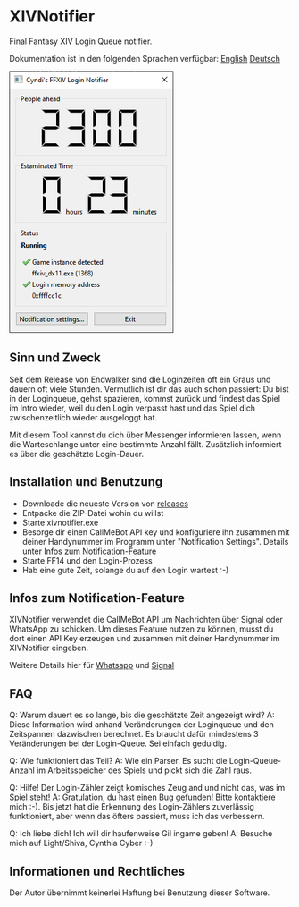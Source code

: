 # XIVNotifier

Final Fantasy XIV Login Queue notifier.

Dokumentation ist in den folgenden Sprachen verfügbar: [English](README.md) [Deutsch](README.de.md)

![Screenshot](screenshot2.png)

## Sinn und Zweck

Seit dem Release von Endwalker sind die Loginzeiten oft ein Graus und dauern oft viele Stunden. Vermutlich ist dir das auch schon passiert: Du bist in der Loginqueue, gehst spazieren, kommst zurück und findest das Spiel im Intro wieder, weil du den Login verpasst hast und das Spiel dich zwischenzeitlich wieder ausgeloggt hat.

Mit diesem Tool kannst du dich über Messenger informieren lassen, wenn die Warteschlange unter eine bestimmte Anzahl fällt. Zusätzlich informiert es über die geschätzte Login-Dauer.

## Installation und Benutzung

* Downloade die neueste Version von [releases](https://github.com/vlohacks/XIVNotifier/releases/)
* Entpacke die ZIP-Datei wohin du willst
* Starte xivnotifier.exe
* Besorge dir einen CallMeBot API key und konfiguriere ihn zusammen mit deiner Handynummer im Programm unter "Notification Settings". Details unter [Infos zum Notification-Feature](#infos-zum-notification-feature)
* Starte FF14 und den Login-Prozess
* Hab eine gute Zeit, solange du auf den Login wartest :-)

## Infos zum Notification-Feature

XIVNotifier verwendet die CallMeBot API um Nachrichten über Signal oder WhatsApp zu schicken. Um dieses Feature nutzen zu können, musst du dort einen API Key erzeugen und zusammen mit deiner Handynummer im XIVNotifier eingeben.

Weitere Details hier für [Whatsapp](https://www.callmebot.com/blog/free-api-whatsapp-messages/) und [Signal](https://www.callmebot.com/blog/free-api-signal-send-messages/)

## FAQ
Q: Warum dauert es so lange, bis die geschätzte Zeit angezeigt wird?
A: Diese Information wird anhand Veränderungen der Loginqueue und den Zeitspannen dazwischen berechnet. Es braucht dafür mindestens 3 Veränderungen bei der Login-Queue. Sei einfach geduldig.

Q: Wie funktioniert das Teil?
A: Wie ein Parser. Es sucht die Login-Queue-Anzahl im Arbeitsspeicher des Spiels und pickt sich die Zahl raus.

Q: Hilfe! Der Login-Zähler zeigt komisches Zeug and und nicht das, was im Spiel steht!
A: Gratulation, du hast einen Bug gefunden! Bitte kontaktiere mich :-). Bis jetzt hat die Erkennung des Login-Zählers zuverlässig funktioniert, aber wenn das öfters passiert, muss ich das verbessern.

Q: Ich liebe dich! Ich will dir haufenweise Gil ingame geben!
A: Besuche mich auf Light/Shiva, Cynthia Cyber :-)

## Informationen und Rechtliches

Der Autor übernimmt keinerlei Haftung bei Benutzung dieser Software.

